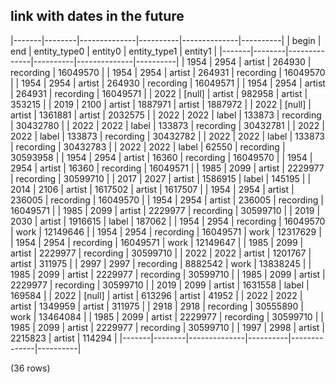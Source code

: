 ## link with dates in the future

|-------|--------|--------------|----------|--------------|----------|
| begin |  end   | entity_type0 | entity0  | entity_type1 | entity1  |
|-------|--------|--------------|----------|--------------|----------|
|  1954 |   2954 | artist       |   264930 | recording    | 16049570 |
|  1954 |   2954 | artist       |   264931 | recording    | 16049570 |
|  1954 |   2954 | artist       |   264930 | recording    | 16049571 |
|  1954 |   2954 | artist       |   264931 | recording    | 16049571 |
|  2022 | [null] | artist       |   982958 | artist       |   353215 |
|  2019 |   2100 | artist       |  1887971 | artist       |  1887972 |
|  2022 | [null] | artist       |  1361881 | artist       |  2032575 |
|  2022 |   2022 | label        |   133873 | recording    | 30432780 |
|  2022 |   2022 | label        |   133873 | recording    | 30432781 |
|  2022 |   2022 | label        |   133873 | recording    | 30432782 |
|  2022 |   2022 | label        |   133873 | recording    | 30432783 |
|  2022 |   2022 | label        |    62550 | recording    | 30593958 |
|  1954 |   2954 | artist       |    16360 | recording    | 16049570 |
|  1954 |   2954 | artist       |    16360 | recording    | 16049571 |
|  1985 |   2099 | artist       |  2229977 | recording    | 30599710 |
|  2017 |   2027 | artist       |  1586915 | label        |   145195 |
|  2014 |   2106 | artist       |  1617502 | artist       |  1617507 |
|  1954 |   2954 | artist       |   236005 | recording    | 16049570 |
|  1954 |   2954 | artist       |   236005 | recording    | 16049571 |
|  1985 |   2099 | artist       |  2229977 | recording    | 30599710 |
|  2019 |   2030 | artist       |  1916615 | label        |   187062 |
|  1954 |   2954 | recording    | 16049570 | work         | 12149646 |
|  1954 |   2954 | recording    | 16049571 | work         | 12317629 |
|  1954 |   2954 | recording    | 16049571 | work         | 12149647 |
|  1985 |   2099 | artist       |  2229977 | recording    | 30599710 |
|  2022 |   2022 | artist       |  1201767 | artist       |   311975 |
|  2997 |   2997 | recording    |  8882542 | work         | 13838245 |
|  1985 |   2099 | artist       |  2229977 | recording    | 30599710 |
|  1985 |   2099 | artist       |  2229977 | recording    | 30599710 |
|  2019 |   2099 | artist       |  1631558 | label        |   169584 |
|  2022 | [null] | artist       |   613296 | artist       |    41952 |
|  2022 |   2022 | artist       |  1349959 | artist       |   311975 |
|  2918 |   2918 | recording    | 30555890 | work         | 13464084 |
|  1985 |   2099 | artist       |  2229977 | recording    | 30599710 |
|  1985 |   2099 | artist       |  2229977 | recording    | 30599710 |
|  1997 |   2998 | artist       |  2215823 | artist       |   114294 |
|-------|--------|--------------|----------|--------------|----------|

(36 rows)

